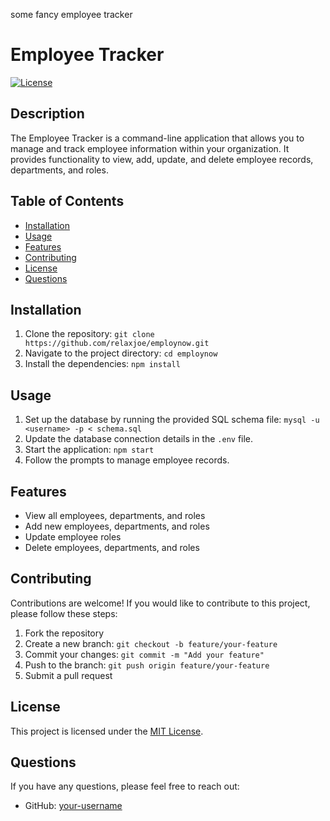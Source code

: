 some fancy employee tracker
# Employee Tracker

[![License](https://img.shields.io/badge/license-MIT-blue.svg)](https://opensource.org/licenses/MIT)

## Description

The Employee Tracker is a command-line application that allows you to manage and track employee information within your organization. It provides functionality to view, add, update, and delete employee records, departments, and roles.

## Table of Contents

- [Installation](#installation)
- [Usage](#usage)
- [Features](#features)
- [Contributing](#contributing)
- [License](#license)
- [Questions](#questions)

## Installation

1. Clone the repository: `git clone https://github.com/relaxjoe/employnow.git`
2. Navigate to the project directory: `cd employnow`
3. Install the dependencies: `npm install`

## Usage

1. Set up the database by running the provided SQL schema file: `mysql -u <username> -p < schema.sql`
2. Update the database connection details in the `.env` file.
3. Start the application: `npm start`
4. Follow the prompts to manage employee records.

## Features

- View all employees, departments, and roles
- Add new employees, departments, and roles
- Update employee roles
- Delete employees, departments, and roles

## Contributing

Contributions are welcome! If you would like to contribute to this project, please follow these steps:

1. Fork the repository
2. Create a new branch: `git checkout -b feature/your-feature`
3. Commit your changes: `git commit -m "Add your feature"`
4. Push to the branch: `git push origin feature/your-feature`
5. Submit a pull request

## License

This project is licensed under the [MIT License](https://opensource.org/licenses/MIT).

## Questions

If you have any questions, please feel free to reach out:

- GitHub: [your-username](https://github.com/relaxjoe)